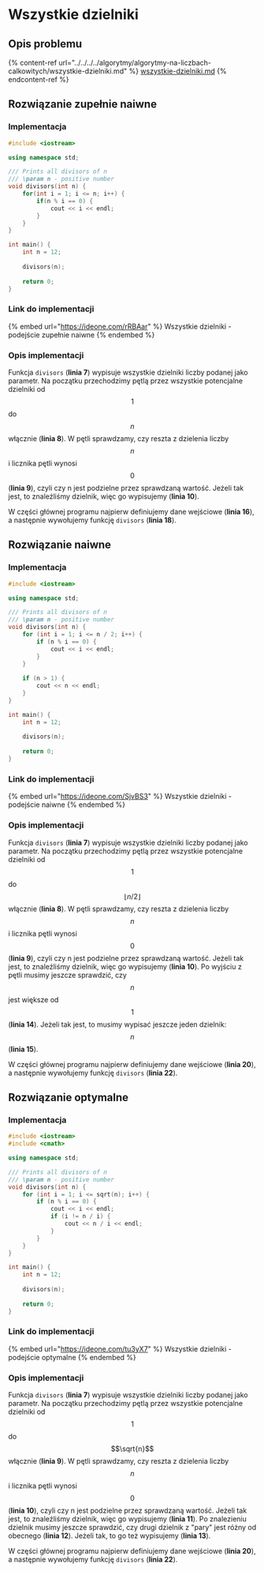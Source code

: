 # Wszystkie dzielniki

## Opis problemu

{% content-ref url="../../../../algorytmy/algorytmy-na-liczbach-calkowitych/wszystkie-dzielniki.md" %}
[wszystkie-dzielniki.md](../../../../algorytmy/algorytmy-na-liczbach-calkowitych/wszystkie-dzielniki.md)
{% endcontent-ref %}

## Rozwiązanie zupełnie naiwne

### Implementacja

```cpp
#include <iostream>

using namespace std;

/// Prints all divisors of n
/// \param n - positive number
void divisors(int n) {
	for(int i = 1; i <= n; i++) {
		if(n % i == 0) {
			cout << i << endl;
		}
	}
}

int main() {
	int n = 12;
	
	divisors(n);
	
	return 0;
}
```

### Link do implementacji

{% embed url="https://ideone.com/rRBAar" %}
Wszystkie dzielniki - podejście zupełnie naiwne
{% endembed %}

### Opis implementacji

Funkcja `divisors` (**linia 7**) wypisuje wszystkie dzielniki liczby podanej jako parametr. Na początku przechodzimy pętlą przez wszystkie potencjalne dzielniki od $$1$$ do $$n$$ włącznie (**linia 8**). W pętli sprawdzamy, czy reszta z dzielenia liczby $$n$$ i licznika pętli wynosi $$0$$ (**linia 9**), czyli czy n jest podzielne przez sprawdzaną wartość. Jeżeli tak jest, to znaleźliśmy dzielnik, więc go wypisujemy (**linia 10**).

W części głównej programu najpierw definiujemy dane wejściowe (**linia 16**), a następnie wywołujemy funkcję `divisors` (**linia 18**).

## Rozwiązanie naiwne

### Implementacja

```cpp
#include <iostream>

using namespace std;

/// Prints all divisors of n
/// \param n - positive number
void divisors(int n) {
	for (int i = 1; i <= n / 2; i++) {
		if (n % i == 0) {
			cout << i << endl;
		}
	}
	
	if (n > 1) {
		cout << n << endl;
	}
}

int main() {
	int n = 12;
	
	divisors(n);
	
	return 0;
}
```

### Link do implementacji

{% embed url="https://ideone.com/SjvBS3" %}
Wszystkie dzielniki - podejście naiwne
{% endembed %}

### Opis implementacji

Funkcja `divisors` (**linia 7**) wypisuje wszystkie dzielniki liczby podanej jako parametr. Na początku przechodzimy pętlą przez wszystkie potencjalne dzielniki od $$1$$ do $$\lfloor n/2\rfloor$$ włącznie (**linia 8**). W pętli sprawdzamy, czy reszta z dzielenia liczby $$n$$ i licznika pętli wynosi $$0$$ (**linia 9**), czyli czy n jest podzielne przez sprawdzaną wartość. Jeżeli tak jest, to znaleźliśmy dzielnik, więc go wypisujemy (**linia 10**). Po wyjściu z pętli musimy jeszcze sprawdzić, czy $$n$$ jest większe od $$1$$ (**linia 14**). Jeżeli tak jest, to musimy wypisać jeszcze jeden dzielnik: $$n$$ (**linia 15**).

W części głównej programu najpierw definiujemy dane wejściowe (**linia 20**), a następnie wywołujemy funkcję `divisors` (**linia 22**).

## Rozwiązanie optymalne

### Implementacja

```cpp
#include <iostream>
#include <cmath>

using namespace std;

/// Prints all divisors of n
/// \param n - positive number
void divisors(int n) {
	for (int i = 1; i <= sqrt(n); i++) {
		if (n % i == 0) {
			cout << i << endl;
			if (i != n / i) {
				cout << n / i << endl;
			}
		}
	}
}

int main() {
	int n = 12;
	
	divisors(n);
	
	return 0;
}
```

### Link do implementacji

{% embed url="https://ideone.com/tu3yX7" %}
Wszystkie dzielniki - podejście optymalne
{% endembed %}

### Opis implementacji

Funkcja `divisors` (**linia 7**) wypisuje wszystkie dzielniki liczby podanej jako parametr. Na początku przechodzimy pętlą przez wszystkie potencjalne dzielniki od $$1$$ do $$\sqrt{n}$$ włącznie (**linia 9**). W pętli sprawdzamy, czy reszta z dzielenia liczby $$n$$ i licznika pętli wynosi $$0$$ (**linia 10**), czyli czy n jest podzielne przez sprawdzaną wartość. Jeżeli tak jest, to znaleźliśmy dzielnik, więc go wypisujemy (**linia 11**). Po znalezieniu dzielnik musimy jeszcze sprawdzić, czy drugi dzielnik z "pary" jest różny od obecnego (**linia 12**). Jeżeli tak, to go też wypisujemy (**linia 13**).

W części głównej programu najpierw definiujemy dane wejściowe (**linia 20**), a następnie wywołujemy funkcję `divisors` (**linia 22**).
